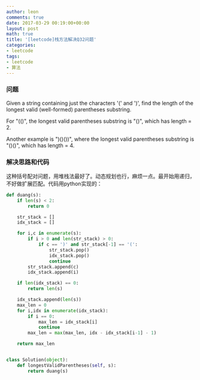 ```yaml
---
author: leon
comments: true
date: 2017-03-29 00:19:00+00:00
layout: post
math: true
title: '[leetcode]栈方法解决Q32问题'
categories:
- leetcode
tags:
- leetcode
- 算法
---
```


### 问题

 Given a string containing just the characters '(' and ')', find the length of the longest valid (well-formed) parentheses substring.

For "(()", the longest valid parentheses substring is "()", which has length = 2.

Another example is ")()())", where the longest valid parentheses substring is "()()", which has length = 4.

### 解决思路和代码

这种括号配对问题，用堆栈法最好了。动态规划也行，麻烦一点。最开始用递归，不好做扩展匹配。代码用python实现的：


```python
def duang(s):
    if len(s) < 2:
        return 0

    str_stack = []
    idx_stack = []

    for i,c in enumerate(s):
        if i > 0 and len(str_stack) > 0:
            if c == ')' and str_stack[-1] == '(':
                str_stack.pop()
                idx_stack.pop()
                continue
        str_stack.append(c)
        idx_stack.append(i)

    if len(idx_stack) == 0:
        return len(s)

    idx_stack.append(len(s))
    max_len = 0
    for i,idx in enumerate(idx_stack):
        if i == 0:
            max_len = idx_stack[i]
            continue
        max_len = max(max_len, idx - idx_stack[i-1] - 1)

    return max_len


class Solution(object):
    def longestValidParentheses(self, s):
        return duang(s)
```
